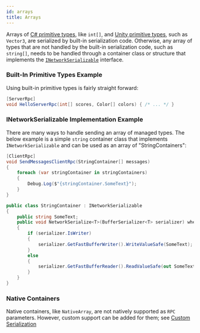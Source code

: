 ```yaml
---
id: arrays
title: Arrays
---
```


Arrays of [C# primitive types](cprimatives.md), like `int[]`, and [Unity primitive types](unity-primatives.md), such as `Vector3`, are serialized by built-in serialization code. Otherwise, any array of types that are not handled by the built-in serialization code, such as `string[]`, needs to be handled through a container class or structure that implements the  [`INetworkSerializable`](inetworkserializable.md) interface.

### Built-In Primitive Types Example

Using built-in primitive types is fairly straight forward:

```csharp
[ServerRpc]
void HelloServerRpc(int[] scores, Color[] colors) { /* ... */ }
```

### INetworkSerializable Implementation Example

There are many ways to handle sending an array of managed types.
The below example is a simple `string` container class that implements `INetworkSerializable` and can be used as an array of "StringContainers":

```csharp
[ClientRpc]
void SendMessagesClientRpc(StringContainer[] messages) 
{ 
    foreach (var stringContainer in stringContainers)
    {
        Debug.Log($"{stringContainer.SomeText}");
    }
}

public class StringContainer : INetworkSerializable
{
    public string SomeText;
    public void NetworkSerialize<T>(BufferSerializer<T> serializer) where T : IReaderWriter
    {
        if (serializer.IsWriter)
        {
            serializer.GetFastBufferWriter().WriteValueSafe(SomeText);
        }
        else
        {
            serializer.GetFastBufferReader().ReadValueSafe(out SomeText);
        }
    }
}
```

### Native Containers

Native containers, like `NativeArray`, are not natively supported as `RPC` parameters. However, custom support can be added for them; see [Custom Serialization](../custom-serialization.md)

